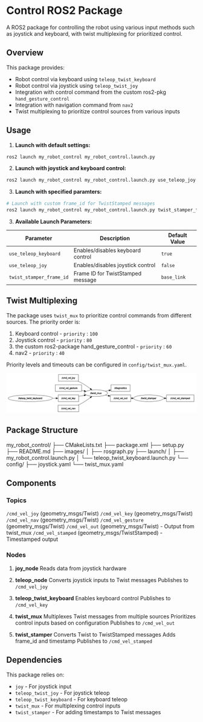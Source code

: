 # Control ROS2 Package
A ROS2 package for controlling the robot using various input methods such as joystick and keyboard, with twist multiplexing for prioritized control.


## Overview
This package provides:
- Robot control via keyboard using `teleop_twist_keyboard`
- Robot control via joystick using `teleop_twist_joy`
- Integration with control command from the custom ros2-pkg `hand_gesture_control`
- Integration with navigation command from `nav2`
- Twist multiplexing to prioritize control sources from various inputs



## Usage
1. **Launch with default settings:**
```bash
ros2 launch my_robot_control my_robot_control.launch.py
```

2. **Launch with joystick and keyboard control:**
```bash
ros2 launch my_robot_control my_robot_control.launch.py use_teleop_joy:=true
```

3. **Launch with specified paramters:**
```bash
# Launch with custom frame_id for TwistStamped messages
ros2 launch my_robot_control my_robot_control.launch.py twist_stamper_frame_id:=...
```
3. **Available Launch Parameters:**

| Parameter                | Description                                      | Default Value     |
|--------------------------|--------------------------------------------------|-------------------|
| `use_teleop_keyboard`      | Enables/disables keyboard control         | `true`            |
| `use_teleop_joy` | Enables/disables joystick control              | `false` |
| `twist_stamper_frame_id`           | 	Frame ID for TwistStamped message   | `base_link`            |


## Twist Multiplexing
The package uses `twist_mux` to prioritize control commands from different sources. The priority order is:
1. Keyboard control - `priority` : `100`
2. Joystick control - `priority` : `80`
3. the custom ros2-package hand_gesture_control - `priority` : `60`
4. nav2 - `priority` : `40`

Priority levels and timeouts can be configured in `config/twist_mux.yaml`.

![ROS2 Topic Graph](images/rosgraph.png)

## Package Structure
my_robot_control/
├── CMakeLists.txt
├── package.xml
├── setup.py
├── README.md
├── images/
│   ├── rosgraph.py
├── launch/
│   ├── my_robot_control.launch.py
│   └── teleop_twist_keyboard.launch.py
└── config/
    ├── joystick.yaml
    └── twist_mux.yaml

## Components

### Topics


`/cmd_vel_joy` (geometry_msgs/Twist)
`/cmd_vel_key` (geometry_msgs/Twist)
`/cmd_vel_nav` (geometry_msgs/Twist)
`/cmd_vel_gesture` (geometry_msgs/Twist)
`/cmd_vel_out` (geometry_msgs/Twist) - Output from twist_mux
`/cmd_vel_stamped` (geometry_msgs/TwistStamped) - Timestamped output


### Nodes
1. **joy_node**
Reads data from joystick hardware

2. **teleop_node**
Converts joystick inputs to Twist messages
Publishes to `/cmd_vel_joy`

3. **teleop_twist_keyboard**
Enables keyboard control
Publishes to `/cmd_vel_key`

1. **twist_mux**
Multiplexes Twist messages from multiple sources
Prioritizes control inputs based on configuration
Publishes to `/cmd_vel_out`

1. **twist_stamper**
Converts Twist to TwistStamped messages
Adds frame_id and timestamp
Publishes to `/cmd_vel_stamped`

## Dependencies
This package relies on:

- `joy` - For joystick input
- `teleop_twist_joy` - For joystick teleop
- `teleop_twist_keyboard` - For keyboard teleop
- `twist_mux` - For multiplexing control inputs
- `twist_stamper` - For adding timestamps to Twist messages